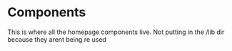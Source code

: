 # Components

This is where all the homepage components live. Not putting in the /lib dir because they arent being re used
